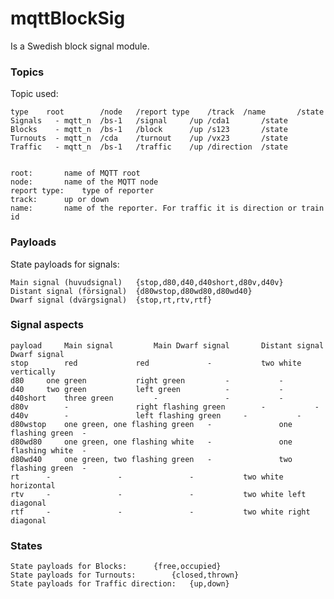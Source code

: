 # mqttBlockSig
Is a Swedish block signal module.

### Topics
Topic used:

	type	root		/node	/report type	/track	/name		/state
	Signals   - mqtt_n	/bs-1	/signal		/up	/cda1		/state
	Blocks    - mqtt_n	/bs-1	/block		/up	/s123		/state
	Turnouts  - mqtt_n	/cda	/turnout	/up	/vx23		/state
	Traffic   - mqtt_n	/bs-1	/traffic	/up	/direction	/state


	root:		name of MQTT root
	node:		name of the MQTT node
	report type:	type of reporter
	track:		up or down
	name:		name of the reporter. For traffic it is direction or train id

### Payloads
State payloads for signals:

	Main signal (huvudsignal)	{stop,d80,d40,d40short,d80v,d40v}
	Distant signal (försignal)	{d80wstop,d80wd80,d80wd40}
	Dwarf signal (dvärgsignal)	{stop,rt,rtv,rtf}

### Signal aspects

	payload		Main signal			Main Dwarf signal		Distant signal		Dwarf signal
	stop		red				red				-			two white vertically
	d80		one green			right green			-			-
	d40		two green			left green			-			-
	d40short	three green			-				-			-
	d80v		-				right flashing green		-			-
	d40v		-				left flashing green		-			-
	d80wstop	one green, one flashing green	-				one flashing green	-
	d80wd80		one green, one flashing white	-				one flashing white	-
	d80wd40		one green, two flashing green	-				two flashing green	-
	rt		-				-				-			two white horizontal
	rtv		-				-				-			two white left diagonal
	rtf		-				-				-			two white right diagonal

### States

	State payloads for Blocks:		{free,occupied}
	State payloads for Turnouts:		{closed,thrown}
	State payloads for Traffic direction:	{up,down}
